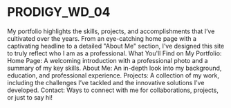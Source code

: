 # PRODIGY_WD_04
My portfolio highlights the skills, projects, and accomplishments that I’ve cultivated over the years. From an eye-catching home page with a captivating headline to a detailed "About Me" section, I’ve designed this site to truly reflect who I am as a professional.
What You'll Find on My Portfolio:
Home Page: A welcoming introduction with a professional photo and a summary of my key skills.
About Me: An in-depth look into my background, education, and professional experience.
Projects: A collection of my work, including the challenges I’ve tackled and the innovative solutions I’ve developed.
Contact: Ways to connect with me for collaborations, projects, or just to say hi!
